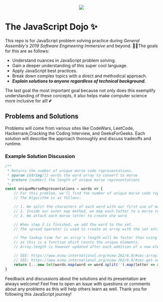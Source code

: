 <p align="center">
<img src="https://pluralsight.imgix.net/paths/path-icons/javascript-36f5949a45.png">
<h1>The JavaScript Dojo ✨</h1>
</p>

This repo is for JavaScript problem solving practice during *General Assembly's 2019 Software Engineering Immersive* and beyond. 💪🔥The goals for this are as follows: 

* Understand nuances in JavaScript problem solving. 
* Gain a deeper understanding of this super cool language.
* Apply JavaScript best practices.
* Break down complex topics with a direct and methodical approach.
* ***Explain solutions to anyone regardless of technical background.*** 

The last goal the most important goal because not only does this exemplify understanding of these concepts, it also helps make computer science more inclusive for all! 💕 

## Problems and Solutions
Problems will come from various sites like CodeWars, LeetCode, Hackerrank,Cracking the Coding Interview, and GeeksForGeeks. Each solution will describe the approach thoroughly and discuss tradeoffs and runtime. 

### Example Solution Discussion 
```js
/**
 * Returns the number of unique morse code representations.
 * @param {string[]} words the word array to convert to morse
 * @return {number} the length of unique morse representations
 */
const uniqueMorseRepresentations = words => {  
    // For this problem, we'll find the number of unique morse code representations.
    // The Algorithm is as follows: 

    // 1. We split the characters of each word with our first use of map
    // 2. Inside our outer map method, we map each letter to a morse rep
    // 3. We attach each morse letter to create one word

    // When step 3 is finished, we add the word to the set. 
    // The spread operator is used to create an array with the set entires and return the length. 

    // The lookup time for an array's length will be faster than using the Set.prototype.size
    // as this is a function which counts the unique elements.
    // Array.length is however updated after each addition of a new element.

    // SEE: https://www.ecma-international.org/ecma-262/6.0/#sec-array.prototype.push Step 11.
    // SEE: https://www.ecma-international.org/ecma-262/6.0/#sec-get-set.prototype.size
    return [...new Set(words.map(word => word.split('').map(letter => alphabet[letter]).join('')))].length
}
```

Feedback and discussions about the solutions and its presentation are always welcome! Feel free to open an issue with questions or comments about any problems as this will help others learn as well. Thank you for following this JavaScript journey! 